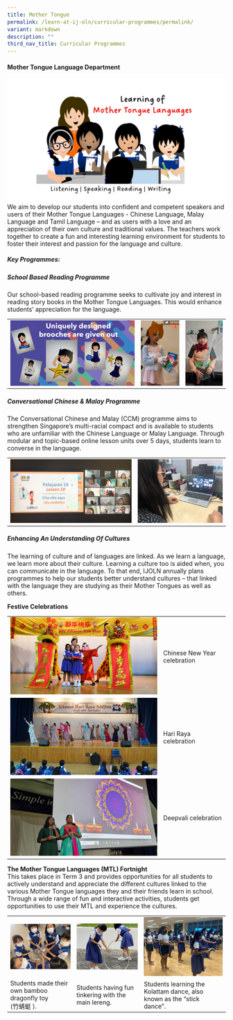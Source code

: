 ```yaml
---
title: Mother Tongue
permalink: /learn-at-ij-oln/curricular-programmes/permalink/
variant: markdown
description: ""
third_nav_title: Curricular Programmes
---
```

#### Mother Tongue Language Department
![](/images/Our%20Curriculum/MTL/lj_girl_MTL_learning.jpg)
We aim to develop our students into confident and competent speakers and users of their Mother Tongue Languages - Chinese Language, Malay Language and Tamil Language – and as users with a love and an appreciation of their own culture and traditional values. The teachers work together to create a fun and interesting learning environment for students to foster their interest and passion for the language and culture.

##### Key Programmes: 
##### School Based Reading Programme
Our school-based reading programme seeks to cultivate joy and interest in reading story books in the Mother Tongue Languages. This would enhance students’ appreciation for the language.

<table style="border-collapse: collapse; width: 100%;" border="0">
<tbody>
<tr>
<td><img src="/images/Our%20Curriculum/MTL/brooches_w.jpg"></td>
<td><img src="/images/Our%20Curriculum/MTL/character_dressup1_w.jpg"></td>
<td><img src="/images/Our%20Curriculum/MTL/character_dressup3_w.jpg"></td>
</tr></tbody></table>

##### Conversational Chinese &amp; Malay Programme
The Conversational Chinese and Malay (CCM) programme aims to strengthen Singapore’s multi-racial compact and is available to students who are unfamiliar with the Chinese Language or Malay Language. Through modular and topic-based online lesson units over 5 days, students learn to converse in the language.

<table style="border-collapse: collapse; width: 100%;" border="0">
<tbody>
<tr>
<td><img src="/images/Our%20Curriculum/MTL/Eccm_2_w.jpg"></td>
<td><img src="/images/Our%20Curriculum/MTL/Eccm_1_w.jpg"></td>
</tr></tbody></table>

##### Enhancing An Understanding Of Cultures
The learning of culture and of languages are linked. As we learn a language, we learn more about their culture. Learning a culture too is aided when, you can communicate in the language. To that end, IJOLN annually plans programmes to help our students better understand cultures – that linked with the language they are studying as their Mother Tongues as well as others. 

**Festive Celebrations**
<table style="border-collapse: collapse; width: 100%;" border="0">
<tbody>
<tr>
<td style="border-collapse: collapse; width: 70%;"><img src="/images/Our%20Curriculum/MTL/CNY_1_w.jpg"></td>
<td>Chinese New Year celebration</td>
</tr>
<tr>
<td style="border-collapse: collapse; width: 70%;"><img src="/images/Our%20Curriculum/MTL/HariRaya1_w.jpg"></td>
<td>Hari Raya celebration</td>
</tr>
<tr>
<td style="border-collapse: collapse; width: 70%;"><img src="/images/Our%20Curriculum/MTL/deepavali_1_2_w.jpg"></td>
<td>Deepvali celebration</td>
</tr></tbody></table>

**The Mother Tongue Languages (MTL) Fortnight**<br>
This takes place in Term 3 and provides opportunities for all students to actively understand and appreciate the different cultures linked to the various Mother Tongue languages they and their friends learn in school. Through a wide range of fun and interactive activities, students get opportunities to use their MTL and experience the cultures.
<table style="border-collapse: collapse; width: 100%;" border="0">
<tbody>
<tr>
<td><img src="/images/Our%20Curriculum/MTL/MT_fortnight_CL2_w.jpg"></td>
<td><img src="/images/Our%20Curriculum/MTL/MT_fortnight_ML_2_w.jpg"></td>
<td><img src="/images/Our%20Curriculum/MTL/MT_fortnight_TL_2_w.jpg"></td>
</tr>
	<tr><td>Students made their own bamboo dragonfly toy <br>(竹蜻蜓 ).</td><td>Students having fun tinkering with the main lereng.</td><td>Students learning the Kolattam dance, also known as the “stick dance”.</td></tr>
</tbody></table>
